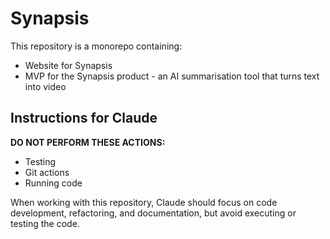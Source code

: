 # Synapsis

This repository is a monorepo containing:
- Website for Synapsis
- MVP for the Synapsis product - an AI summarisation tool that turns text into video

## Instructions for Claude

**DO NOT PERFORM THESE ACTIONS:**
- Testing
- Git actions
- Running code

When working with this repository, Claude should focus on code development, refactoring, and documentation, but avoid executing or testing the code.
